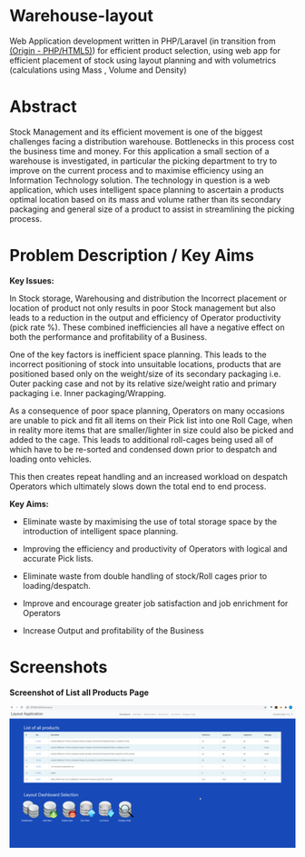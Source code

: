 # Warehouse-layout
 Web Application development written in PHP/Laravel (in transition from <a href="https://github.com/Tarnvedra/Warehouse-origin">(Origin - PHP/HTML5)</a>) for efficient product selection, using web app for efficient placement of stock using layout planning and with volumetrics (calculations using Mass , Volume and Density)

 # Abstract
Stock Management and its efficient movement is one of the biggest challenges facing a distribution warehouse. Bottlenecks in this process cost the business time and money. For this application a small section of a warehouse is investigated, in particular the picking department to try to improve on the current process and to maximise efficiency using an Information Technology solution. The technology in question is a web application, which uses intelligent space planning to ascertain a products optimal location based on its mass and volume rather than its secondary packaging and general
size of a product to assist in streamlining the picking process.




# Problem Description / Key Aims

**Key Issues:**

In Stock storage, Warehousing and distribution the Incorrect placement or location of product not only results in poor Stock management but also leads to a reduction in the output and efficiency of Operator productivity (pick rate %). These combined inefficiencies all have a negative effect on both the performance and profitability of a Business.

One of the key factors is inefficient space planning. This leads to the incorrect positioning of stock into unsuitable locations, products that are positioned based only on the weight/size of its secondary packaging i.e. Outer packing case and not by its relative size/weight ratio and primary packaging i.e. Inner packaging/Wrapping. 

As a consequence of poor space planning, Operators on many occasions are unable to pick and fit all items on their Pick list into one Roll Cage, when in reality more items that are smaller/lighter in size could also be picked and added to the cage. This leads to additional roll-cages being used all of which have to be re-sorted and condensed down prior to despatch and loading onto vehicles.

This then creates repeat handling and an increased workload on despatch Operators which ultimately slows down the total end to end process.

**Key Aims:**

* Eliminate waste by maximising the use of total storage space by the introduction of intelligent space planning.

* Improving the efficiency and productivity of Operators with logical and accurate Pick lists.

* Eliminate waste from double handling of stock/Roll cages prior to loading/despatch.

* Improve and encourage greater job satisfaction and job enrichment for Operators

* Increase Output and profitability of the Business



# Screenshots

**Screenshot of List all Products Page**

![List Products](https://github.com/Tarnvedra/Warehouse-layout/blob/master/public/images/list.png)
